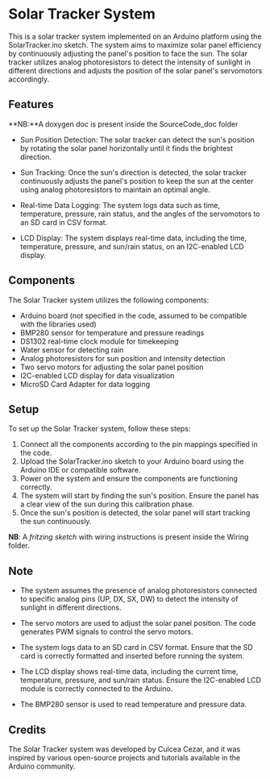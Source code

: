 # Solar Tracker System

This is a solar tracker system implemented on an Arduino platform using the SolarTracker.ino sketch. The system aims to maximize solar panel efficiency by continuously adjusting the panel's position to face the sun. The solar tracker utilizes analog photoresistors to detect the intensity of sunlight in different directions and adjusts the position of the solar panel's servomotors accordingly.

## Features

**NB:**A doxygen doc is present inside the SourceCode_doc folder

- Sun Position Detection: The solar tracker can detect the sun's position by rotating the solar panel horizontally until it finds the brightest direction.

- Sun Tracking: Once the sun's direction is detected, the solar tracker continuously adjusts the panel's position to keep the sun at the center using analog photoresistors to maintain an optimal angle.

- Real-time Data Logging: The system logs data such as time, temperature, pressure, rain status, and the angles of the servomotors to an SD card in CSV format.

- LCD Display: The system displays real-time data, including the time, temperature, pressure, and sun/rain status, on an I2C-enabled LCD display.

## Components

The Solar Tracker system utilizes the following components:

- Arduino board (not specified in the code, assumed to be compatible with the libraries used)
- BMP280 sensor for temperature and pressure readings
- DS1302 real-time clock module for timekeeping
- Water sensor for detecting rain
- Analog photoresistors for sun position and intensity detection
- Two servo motors for adjusting the solar panel position
- I2C-enabled LCD display for data visualization
- MicroSD Card Adapter for data logging

## Setup

To set up the Solar Tracker system, follow these steps:

1. Connect all the components according to the pin mappings specified in the code.
2. Upload the SolarTracker.ino sketch to your Arduino board using the Arduino IDE or compatible software.
3. Power on the system and ensure the components are functioning correctly.
4. The system will start by finding the sun's position. Ensure the panel has a clear view of the sun during this calibration phase.
5. Once the sun's position is detected, the solar panel will start tracking the sun continuously.

**NB**: A *fritzing sketch* with wiring instructions is present inside the Wiring folder.

## Note

- The system assumes the presence of analog photoresistors connected to specific analog pins (UP, DX, SX, DW) to detect the intensity of sunlight in different directions.

- The servo motors are used to adjust the solar panel position. The code generates PWM signals to control the servo motors.

- The system logs data to an SD card in CSV format. Ensure that the SD card is correctly formatted and inserted before running the system.

- The LCD display shows real-time data, including the current time, temperature, pressure, and sun/rain status. Ensure the I2C-enabled LCD module is correctly connected to the Arduino.

- The BMP280 sensor is used to read temperature and pressure data.

## Credits

The Solar Tracker system was developed by Culcea Cezar, and it was inspired by various open-source projects and tutorials available in the Arduino community.

